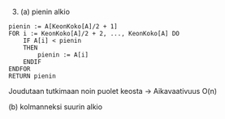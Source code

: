 3. (a) pienin alkio

```
pienin := A[KeonKoko[A]/2 + 1]
FOR i := KeonKoko[A]/2 + 2, ..., KeonKoko[A] DO
    IF A[i] < pienin
    THEN
        pienin := A[i]
    ENDIF
ENDFOR
RETURN pienin
```
Joudutaan tutkimaan noin puolet keosta -> Aikavaativuus O(n)

(b) kolmanneksi suurin alkio
